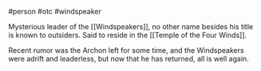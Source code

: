 #person #otc #windspeaker 

Mysterious leader of the [[Windspeakers]], no other name besides his title is known to outsiders.  Said to reside in the [[Temple of the Four Winds]].  

Recent rumor was the Archon left for some time, and the Windspeakers were adrift and leaderless, but now that he has returned, all is well again.